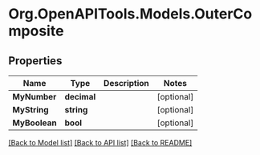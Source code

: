 # Org.OpenAPITools.Models.OuterComposite
## Properties

Name | Type | Description | Notes
------------ | ------------- | ------------- | -------------
**MyNumber** | **decimal** |  | [optional] 
**MyString** | **string** |  | [optional] 
**MyBoolean** | **bool** |  | [optional] 

[[Back to Model list]](../README.md#documentation-for-models) [[Back to API list]](../README.md#documentation-for-api-endpoints) [[Back to README]](../README.md)

